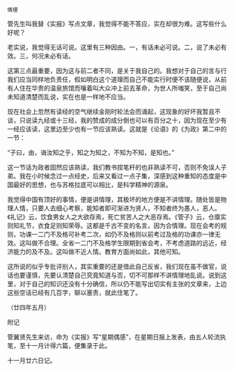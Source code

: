     情理 

   管先生叫我替《实报》写点文章，我觉得不能不答应，实在却很为难。这写些什么好呢？

   老实说，我觉得无话可说。这里有三种因由。一，有话未必可说。二，说了未必有效。三，何况未必有话。

   这第三点最重要，因为这与前二者不同，是关于我自己的。我想对于自己的言与行我们应当同样地负责任，假如明白这个道理而自己不能实行时便不该随便说，从前有人住在华贵的温泉旅馆而嚷着叫大众冲上前去革命，为世人所嗤笑，至于自己尚未知道清楚而乱说，实在也是一样地不应当。

   现在社会上忽然有读经的空气继续金刚时轮法会而涌起，这现象的好坏我暂且不谈，只说读九经或十三经，我的赞成的成分倒也可以有百分之十，因为现在至少有一经应该读，这里边至少也有一节应该熟读。这就是《论语》的《为政》第二中的一节：

   “子曰，由，诲汝知之乎，知之为知之，不知为不知，是知也。”

   这一节话为政者固然应该熟读，我们教书捏笔杆的也非熟读不可，否则不免误人子弟。我在小时候念过一点经史，后来又看过一点子集，深感到这种重知的态度是中国最好的思想，也与苏格拉底可以相比，是科学精神的源泉。

   我觉得中国有顶好的事情，便是讲情理，其极坏的地方便是不讲情理。随处皆是物理人情，只要人去细心考察，能知者即可渐进为贤人，不知者终为愚人，恶人。《礼记》云，饮食男女人之大欲存焉，死亡贫苦人之大恶存焉。《管子》云，仓廪实则知礼节，衣食足则知荣辱。这都是千古不变的名言，因为合情理。现在会考的规则，功课一二门不及格可补考二次，如仍不及格则以前考过及格的功课亦一律无效。这叫做不合理。全省一二门不及格学生限期到省会考，不考虑道路的远近，经济能力的及不及。这叫做不近人情。教育方面尚如此，其他可知。

   这所说的似乎专批评别人，其实重要的还是借此自己反省，我们现在虽不做官，说话也要谨慎，先要认清楚自己究竟知道与否，切不可那样不讲情理地乱说。说到这里，对于自己的知识还没有十分确信，所以仍不能写出切实有主张的文章来，上边这些空话已经有几百字，聊以塞责，就此住笔了。

   （廿四年五月）

   附记

   管翼贤先生来访，命为《实报》写“星期偶感”，在星期日报上发表，由五人轮流执笔，至十一月计得六篇，便集录于此。

   十一月廿六日记。

